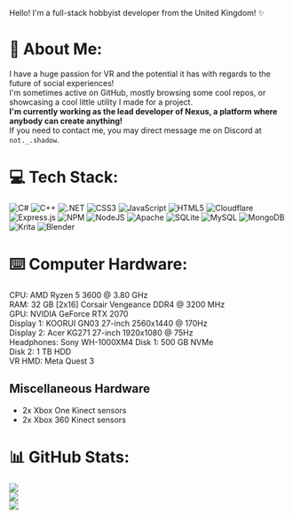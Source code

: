 Hello! I'm a full-stack hobbyist developer from the United Kingdom! ✨

# 🌆 About Me:
I have a huge passion for VR and the potential it has with regards to the future of social experiences!<br>I'm sometimes active on GitHub, mostly browsing some cool repos, or showcasing a cool little utility I made for a project.<br>**I'm currently working as the lead developer of Nexus, a platform where anybody can create anything!**<br>If you need to contact me, you may direct message me on Discord at ``not._.shadow``.

# 💻 Tech Stack:
![C#](https://img.shields.io/badge/csharp-%23323330.svg?style=for-the-badge&logo=csharp&logoColor=%23F7DF1E) ![C++](https://img.shields.io/badge/c++-%32233330.svg?style=for-the-badge&logo=cplusplus&logoColor=%23F7DF1E) ![.NET](https://img.shields.io/badge/dotnet-%23000000.svg?style=for-the-badge&logo=dotnet&logoColor=white) ![CSS3](https://img.shields.io/badge/css3-%231572B6.svg?style=for-the-badge&logo=css3&logoColor=white) ![JavaScript](https://img.shields.io/badge/javascript-%23323330.svg?style=for-the-badge&logo=javascript&logoColor=%23F7DF1E) ![HTML5](https://img.shields.io/badge/html5-%23E34F26.svg?style=for-the-badge&logo=html5&logoColor=white) ![Cloudflare](https://img.shields.io/badge/Cloudflare-F38020?style=for-the-badge&logo=Cloudflare&logoColor=white) ![Express.js](https://img.shields.io/badge/express.js-%23404d59.svg?style=for-the-badge&logo=express&logoColor=%2361DAFB) ![NPM](https://img.shields.io/badge/NPM-%23000000.svg?style=for-the-badge&logo=npm&logoColor=white) ![NodeJS](https://img.shields.io/badge/node.js-6DA55F?style=for-the-badge&logo=node.js&logoColor=white) ![Apache](https://img.shields.io/badge/apache-%23D42029.svg?style=for-the-badge&logo=apache&logoColor=white) ![SQLite](https://img.shields.io/badge/sqlite-%2307405e.svg?style=for-the-badge&logo=sqlite&logoColor=white) ![MySQL](https://img.shields.io/badge/mysql-%2300f.svg?style=for-the-badge&logo=mysql&logoColor=white) ![MongoDB](https://img.shields.io/badge/MongoDB-%234ea94b.svg?style=for-the-badge&logo=mongodb&logoColor=white) ![Krita](https://img.shields.io/badge/Krita-203759?style=for-the-badge&logo=krita&logoColor=EEF37B) ![Blender](https://img.shields.io/badge/blender-%23F5792A.svg?style=for-the-badge&logo=blender&logoColor=white)

# ⌨️ Computer Hardware:
CPU: AMD Ryzen 5 3600 @ 3.80 GHz<br/>
RAM: 32 GB [2x16] Corsair Vengeance DDR4 @ 3200 MHz<br/>
GPU: NVIDIA GeForce RTX 2070<br/>
Display 1: KOORUI GN03 27-inch 2560x1440 @ 170Hz<br/>
Display 2: Acer KG271 27-inch 1920x1080 @ 75Hz<br/>
Headphones: Sony WH-1000XM4
Disk 1: 500 GB NVMe<br/>
Disk 2: 1 TB HDD<br/>
VR HMD: Meta Quest 3<br/>

## Miscellaneous Hardware
- 2x Xbox One Kinect sensors
- 2x Xbox 360 Kinect sensors

# 📊 GitHub Stats:
![](https://github-readme-stats.vercel.app/api?username=Not-Shadow&theme=radical&hide_border=false&include_all_commits=true&count_private=true)<br/>
![](https://github-readme-streak-stats.herokuapp.com/?user=Not-Shadow&theme=radical&hide_border=false)<br/>
![](https://github-readme-stats.vercel.app/api/top-langs/?username=Not-Shadow&theme=radical&hide_border=false&include_all_commits=true&count_private=true&layout=compact)
